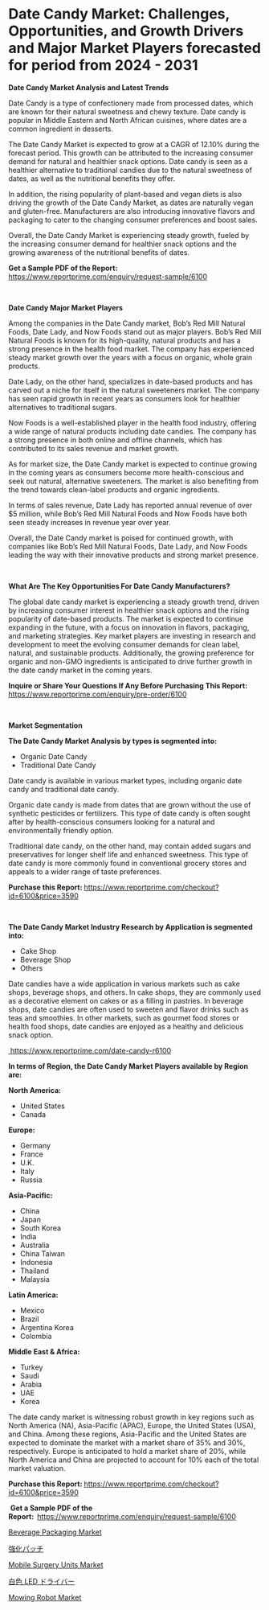 <p><h1>Date Candy Market: Challenges, Opportunities, and Growth Drivers and Major Market Players forecasted for period from 2024 - 2031</h1></p><p><strong>Date Candy Market Analysis and Latest Trends</strong></p>
<p><p>Date Candy is a type of confectionery made from processed dates, which are known for their natural sweetness and chewy texture. Date candy is popular in Middle Eastern and North African cuisines, where dates are a common ingredient in desserts.</p><p>The Date Candy Market is expected to grow at a CAGR of 12.10% during the forecast period. This growth can be attributed to the increasing consumer demand for natural and healthier snack options. Date candy is seen as a healthier alternative to traditional candies due to the natural sweetness of dates, as well as the nutritional benefits they offer.</p><p>In addition, the rising popularity of plant-based and vegan diets is also driving the growth of the Date Candy Market, as dates are naturally vegan and gluten-free. Manufacturers are also introducing innovative flavors and packaging to cater to the changing consumer preferences and boost sales.</p><p>Overall, the Date Candy Market is experiencing steady growth, fueled by the increasing consumer demand for healthier snack options and the growing awareness of the nutritional benefits of dates.</p></p>
<p><strong>Get a Sample PDF of the Report:&nbsp;</strong> <a href="https://www.reportprime.com/enquiry/request-sample/6100">https://www.reportprime.com/enquiry/request-sample/6100</a></p>
<p>&nbsp;</p>
<p><strong>Date Candy Major Market Players</strong></p>
<p><p>Among the companies in the Date Candy market, Bob’s Red Mill Natural Foods, Date Lady, and Now Foods stand out as major players. Bob’s Red Mill Natural Foods is known for its high-quality, natural products and has a strong presence in the health food market. The company has experienced steady market growth over the years with a focus on organic, whole grain products.</p><p>Date Lady, on the other hand, specializes in date-based products and has carved out a niche for itself in the natural sweeteners market. The company has seen rapid growth in recent years as consumers look for healthier alternatives to traditional sugars.</p><p>Now Foods is a well-established player in the health food industry, offering a wide range of natural products including date candies. The company has a strong presence in both online and offline channels, which has contributed to its sales revenue and market growth.</p><p>As for market size, the Date Candy market is expected to continue growing in the coming years as consumers become more health-conscious and seek out natural, alternative sweeteners. The market is also benefiting from the trend towards clean-label products and organic ingredients.</p><p>In terms of sales revenue, Date Lady has reported annual revenue of over $5 million, while Bob’s Red Mill Natural Foods and Now Foods have both seen steady increases in revenue year over year.</p><p>Overall, the Date Candy market is poised for continued growth, with companies like Bob’s Red Mill Natural Foods, Date Lady, and Now Foods leading the way with their innovative products and strong market presence.</p></p>
<p>&nbsp;</p>
<p><strong>What Are The Key Opportunities For Date Candy Manufacturers?</strong></p>
<p><p>The global date candy market is experiencing a steady growth trend, driven by increasing consumer interest in healthier snack options and the rising popularity of date-based products. The market is expected to continue expanding in the future, with a focus on innovation in flavors, packaging, and marketing strategies. Key market players are investing in research and development to meet the evolving consumer demands for clean label, natural, and sustainable products. Additionally, the growing preference for organic and non-GMO ingredients is anticipated to drive further growth in the date candy market in the coming years.</p></p>
<p><strong>Inquire or Share Your Questions If Any Before Purchasing This Report:</strong> <a href="https://www.reportprime.com/enquiry/pre-order/6100">https://www.reportprime.com/enquiry/pre-order/6100</a></p>
<p>&nbsp;</p>
<p><strong>Market Segmentation</strong></p>
<p><strong>The Date Candy Market Analysis by types is segmented into:</strong></p>
<p><ul><li>Organic Date Candy</li><li>Traditional Date Candy</li></ul></p>
<p><p>Date candy is available in various market types, including organic date candy and traditional date candy. </p><p>Organic date candy is made from dates that are grown without the use of synthetic pesticides or fertilizers. This type of date candy is often sought after by health-conscious consumers looking for a natural and environmentally friendly option.</p><p>Traditional date candy, on the other hand, may contain added sugars and preservatives for longer shelf life and enhanced sweetness. This type of date candy is more commonly found in conventional grocery stores and appeals to a wider range of taste preferences.</p></p>
<p><strong>Purchase this Report:&nbsp;</strong><a href="https://www.reportprime.com/checkout?id=6100&price=3590">https://www.reportprime.com/checkout?id=6100&price=3590</a></p>
<p>&nbsp;</p>
<p><strong>The Date Candy Market Industry Research by Application is segmented into:</strong></p>
<p><ul><li>Cake Shop</li><li>Beverage Shop</li><li>Others</li></ul></p>
<p><p>Date candies have a wide application in various markets such as cake shops, beverage shops, and others. In cake shops, they are commonly used as a decorative element on cakes or as a filling in pastries. In beverage shops, date candies are often used to sweeten and flavor drinks such as teas and smoothies. In other markets, such as gourmet food stores or health food shops, date candies are enjoyed as a healthy and delicious snack option.</p></p>
<p><a href="https://www.reportprime.com/date-candy-r6100">&nbsp;https://www.reportprime.com/date-candy-r6100</a></p>
<p><strong>In terms of Region, the Date Candy Market Players available by Region are:</strong></p>
<p>
    <p> <strong> North America: </strong>
        <ul>
            <li>United States</li>
            <li>Canada</li>
        </ul>
        </p> 
    <p> <strong> Europe: </strong>
        <ul>
            <li>Germany</li>
            <li>France</li>
            <li>U.K.</li>
            <li>Italy</li>
            <li>Russia</li>
        </ul>
        </p> 
    <p> <strong> Asia-Pacific: </strong>
        <ul>
            <li>China</li>
            <li>Japan</li>
            <li>South Korea</li>
            <li>India</li>
            <li>Australia</li>
            <li>China Taiwan</li>
            <li>Indonesia</li>
            <li>Thailand</li>
            <li>Malaysia</li>
        </ul>
        </p> 
    <p> <strong> Latin America: </strong>
        <ul>
            <li>Mexico</li>
            <li>Brazil</li>
            <li>Argentina Korea</li>
            <li>Colombia</li>
        </ul>
        </p> 
    <p> <strong> Middle East & Africa: </strong>
        <ul>
            <li>Turkey</li>
            <li>Saudi</li>
            <li>Arabia</li>
            <li>UAE</li>
            <li>Korea</li>
        </ul>
    </p>
    </p>
<p><p>The date candy market is witnessing robust growth in key regions such as North America (NA), Asia-Pacific (APAC), Europe, the United States (USA), and China. Among these regions, Asia-Pacific and the United States are expected to dominate the market with a market share of 35% and 30%, respectively. Europe is anticipated to hold a market share of 20%, while North America and China are projected to account for 10% each of the total market valuation.</p></p>
<p><strong>Purchase this Report: </strong><a href="https://www.reportprime.com/checkout?id=6100&price=3590">https://www.reportprime.com/checkout?id=6100&price=3590</a></p>
<p>&nbsp;<strong>Get a Sample PDF of the Report:&nbsp;&nbsp;</strong><a href="https://www.reportprime.com/enquiry/request-sample/6100">https://www.reportprime.com/enquiry/request-sample/6100</a></p>
<p><strong></strong></p>
<p><p><a href="https://github.com/nicoletavirag/Market-Research-Report-List-4/blob/main/beverage-packaging-market.md">Beverage Packaging Market</a></p><p><a href="https://medium.com/@pedrogers56456/%E8%A3%9C%E5%BC%B7%E3%83%91%E3%83%83%E3%83%81%E5%B8%82%E5%A0%B4%E3%81%AE%E3%82%B5%E3%82%A4%E3%82%BA-%E3%82%B7%E3%82%A7%E3%82%A2-%E3%83%88%E3%83%AC%E3%83%B3%E3%83%89%E5%88%86%E6%9E%90%E3%83%AC%E3%83%9D%E3%83%BC%E3%83%88-%E8%A3%BD%E5%93%81%E5%88%A5-%E3%82%A8%E3%83%9D%E3%82%AD%E3%82%B7%E3%83%96%E3%83%AC%E3%83%B3%E3%83%89-%E3%82%A2%E3%82%B9%E3%83%95%E3%82%A1%E3%83%AB%E3%83%88-%E3%81%8A%E3%82%88%E3%81%B3%E3%82%BB%E3%82%B0%E3%83%A1%E3%83%B3%E3%83%88%E4%BA%88%E6%B8%AC-2024%E5%B9%B4-2031%E5%B9%B4-cbb07d377afa">強化パッチ</a></p><p><a href="https://issuu.com/reportprime-2/docs/mobile-surgery-units-market-size-2030.pptx">Mobile Surgery Units Market</a></p><p><a href="https://medium.com/@annchovey2023/%E3%83%9B%E3%83%AF%E3%82%A4%E3%83%88led%E3%83%89%E3%83%A9%E3%82%A4%E3%83%90%E3%83%BC%E5%B8%82%E5%A0%B4-%E5%B8%82%E5%A0%B4%E3%82%BB%E3%82%B0%E3%83%A1%E3%83%B3%E3%83%86%E3%83%BC%E3%82%B7%E3%83%A7%E3%83%B3-%E5%9C%B0%E7%90%86%E7%9A%84%E5%9C%B0%E5%9F%9F-2031%E5%B9%B4%E3%81%BE%E3%81%A7%E3%81%AE%E5%B8%82%E5%A0%B4%E4%BA%88%E6%B8%AC-9da6867db2c3">白色 LED ドライバー</a></p><p><a href="https://medium.com/@kathleenjacksond65/mowing-robot-market-investigation-industry-evolution-and-forecast-till-2031-e72f9f5c0c9b">Mowing Robot Market</a></p></p>